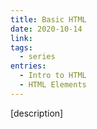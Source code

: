 ```yaml
---
title: Basic HTML
date: 2020-10-14
link:
tags:
  - series
entries:
  - Intro to HTML
  - HTML Elements
---
```


[description]
